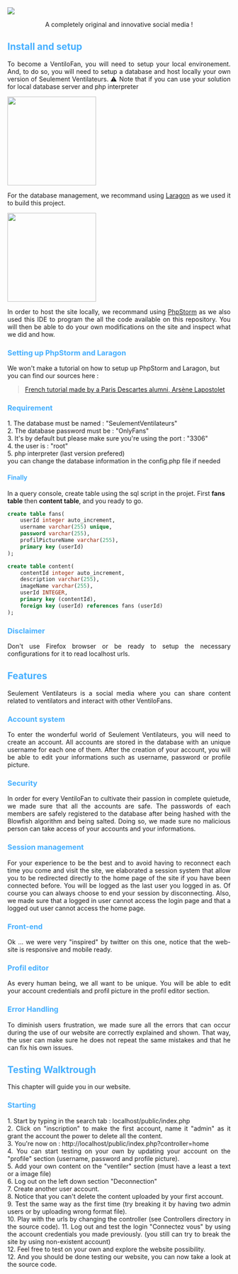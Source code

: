 <img src="https://i.imgur.com/MwHqpd5.png" />
<p style="text-align: center">
    A completely original and innovative social media !
</p>

<h2 style="color: #45AFFF">Install and setup</h2>
<p style="text-align: justify">
    To become a VentiloFan, you will need to setup your local environement.
    And, to do so, you will need to setup a database and host locally your own version of Seulement Ventilateurs.
    ⚠ Note that if you can use your solution for local database server and php interpreter
</p>


<img src="https://warlord0blog.files.wordpress.com/2019/09/laragon_logo1.png" width="200" />
<p style="text-align: justify">
    For the database management, we recommand using
    <a href="https://laragon.org/">Laragon</a> as we used it to build this project.
</p>



<img src="https://cdn-images-1.medium.com/fit/t/1600/480/1*oLFo5u_zyBkuS8WpSoXBIQ.png" width="200" />
<p style="text-align: justify">
    In order to host the site locally, we recommand using
    <a href="https://www.jetbrains.com/phpstorm/">PhpStorm</a> as we also used this IDE to program the all the code
    available on this repository. You will then be able to do your own modifications on the site and inspect what we
    did and how.
</p>



<h3 style="color: #45AFFF">Setting up PhpStorm and Laragon</h3>
We won't make a tutorial on how to setup up PhpStorm and Laragon, but you can find our sources here :

> [French tutorial made by a Paris Descartes alumni, Arsène Lapostolet](https://knowledge.arsenelapostolet.fr/books/d%C3%A9veloppement-web-en-php/page/mettre-en-place-un-environnement-de-d%C3%A9veloppement-php-mysql)

<h3 style="color: #45AFFF">Requirement</h3>
1. The database must be named : "SeulementVentilateurs" <br>
2. The database password must be : "OnlyFans" <br>
3. It's by default but please make sure you're using the port : "3306" <br>
4. the user is : "root" <br>
5. php interpreter (last version prefered) <br>
you can change the database information in the config.php file if needed

<h4 style="color: #45AFFF">Finally</h4>

In a query console, create table using the sql script in the projet. First **fans table** then **content table**, and you ready to go.

```sql
create table fans(
    userId integer auto_increment,
    username varchar(255) unique,
    password varchar(255),
    profilPictureName varchar(255),
    primary key (userId)
);

create table content(
    contentId integer auto_increment,
    description varchar(255),
    imageName varchar(255),
    userId INTEGER,
    primary key (contentId),
    foreign key (userId) references fans (userId)
);
```

<h3 style="color: #45AFFF">Disclaimer</h3>

<p style="text-align: justify">
    Don't use Firefox browser or be ready to setup the necessary configurations for it to read localhost urls.
</p>

<h2 style="color: #45AFFF">Features</h2>
<p style="text-align: justify">
    Seulement Ventilateurs is a social media where you can share content related to ventilators and interact with other
    VentiloFans.
</p>


<h3 style="color: #45AFFF">Account system</h3>
<p style="text-align: justify">
    To enter the wonderful world of Seulement Ventilateurs, you will need to create an account. All accounts are stored
    in the database with an unique username for each one of them. After the creation of your account, you will be able
    to edit your informations such as username, password or profile picture.
</p>



<h3 style="color: #45AFFF">Security</h3>
<p style="text-align: justify">
    In order for every VentiloFan to cultivate their passion in complete quietude, we made sure that all the accounts
    are safe. The passwords of each members are safely registered to the database after being hashed with the Blowfish
    algorithm and being salted. Doing so, we made sure no malicious person can take access of your accounts and your
    informations.
</p>



<h3 style="color: #45AFFF">Session management</h3>
<p style="text-align: justify">
    For your experience to be the best and to avoid having to reconnect each time you come and visit the site, we
    elaborated a session system that allow you to be redirected directly to the home page of the site if you have been
    connected before. You will be logged as the last user you logged in as. Of course you can always choose to end your
    session by disconnecting. Also, we made sure that a logged in user cannot access the login page and that a logged
    out user cannot access the home page.
</p>


<h3 style="color: #45AFFF">Front-end</h3>
<p style="text-align: justify">
    Ok ... we were very "inspired" by twitter on this one, notice that the web-site is responsive and mobile ready.
</p>

<h3 style="color: #45AFFF">Profil editor</h3>
<p style="text-align: justify">
    As every human being, we all want to be unique. You will be able to edit your account credentials and profil picture in the profil editor section.
</p>


<h3 style="color: #45AFFF">Error Handling</h3>
<p style="text-align: justify">
    To diminish users frustration, we made sure all the errors that can occur during the use of our website are
    correctly explained and shown. That way, the user can make sure he does not repeat the same mistakes and that he can fix
    his own issues.
</p>

<h2 style="color: #45AFFF">Testing Walktrough</h2>
<p style="text-align: justify">
    This chapter will guide you in our website.
</p>


<h3 style="color: #45AFFF">Starting</h3>
<p style="text-align: justify">
    1. Start by typing in the search tab : localhost/public/index.php <br>
    2. Click on "inscription" to make the first account, name it "admin" as it grant the account the power to delete all the content. <br>
    3. You're now on : http://localhost/public/index.php?controller=home <br>
    4. You can start testing on your own by updating your account on the "profile" section (username, password and profile picture). <br>
    5. Add your own content on the "ventiler" section (must have a least a text or a image file) <br>
    6. Log out on the left down section "Deconnection" <br>
    7. Create another user account. <br>
    8. Notice that you can't delete the content uploaded by your first account. <br>
    9. Test the same way as the first time (try breaking it by having two admin users or by uploading wrong format file). <br>
    10. Play with the urls by changing the controller (see Controllers directory in the source code).
    11. Log out and test the login "Connectez vous" by using the account credentials you made previously. (you still can try to break the site by using non-existent account)<br>
    12. Feel free to test on your own and explore the website possibility.<br>
    12. And you should be done testing our website, you can now take a look at the source code.<br>
</p>


